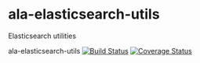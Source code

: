 # ala-elasticsearch-utils
Elasticsearch utilities

ala-elasticsearch-utils [![Build Status](https://travis-ci.com/AtlasOfLivingAustralia/ala-elasticsearch-utils.svg?branch=master)](http://travis-ci.com/AtlasOfLivingAustralia/ala-elasticsearch-utils) [![Coverage Status](https://coveralls.io/repos/github/AtlasOfLivingAustralia/ala-elasticsearch-utils/badge.svg)](https://coveralls.io/github/AtlasOfLivingAustralia/ala-elasticsearch-utils)
